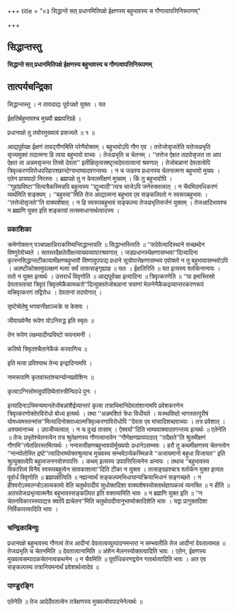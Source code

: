+++
title = "०३ सिद्धान्ते सत् प्रधानमितिपक्षे ईक्षणस्य बहुभावस्य च गौणत्वापत्तिनिरूपणम्"

+++


## सिद्धान्तस्तु

**सिद्धान्ते सत् प्रधानमितिपक्षे ईक्षणस्य बहुभावस्य च गौणत्वापत्तिनिरूपणम्**

## **तात्पर्यचन्द्रिका**

सिद्धान्तस्तु । न तावदाद्यः पूर्वःपक्षो युक्तः । यत

ईक्षतिर्बहुभावश्च मुख्यौ ब्रह्मपरिग्रहे ।

प्रधानपक्षे तु तयोरमुख्यत्वं प्रसज्यते ॥ १ ॥

आद्यपूर्वपक्ष ईक्षणं तावद्गौणमिति परेणैवोक्तम् । बहुभावोऽपि गौण एव । तत्तेजोसृजतेति यत्तेजःप्रभृति सृज्यमुक्तं तदात्मना हि त्वया बहुभावो वाच्यः । तेजःप्रभृति च चेतनम् । ‘‘तत्तेज ऐक्षत तदपोसृजत ता आप ऐक्षत ता अन्नमसृजन्त तिस्रो देवता’’ इतीक्षितृत्वस्रष्टृत्वदेवतात्वानां श्रवणात् । तेजोबन्नानां देवतात्वेपि त्रिवृत्करणविरोधपरिहारश्छान्दोग्यभाष्यादवगन्तव्यः । न च जडस्य प्रधानस्य चेतनात्मना बहुभावो मुख्यः । एतेन प्रायपाठो निरस्तः । ब्रह्मपक्षे तु न केवलमीक्षणं मुख्यम् । किं तु बहुभावोपि । ‘‘गुहांप्रविष्टा’’वित्यत्रैकस्मिन्नपि बहुत्वस्य ‘‘द्युभ्वादी’’त्यत्र चाजेऽपि जनेरुक्तत्वात् । न चैवमिदमधिकरणं व्यर्थमिति शङ्क्यम् । ‘‘बहुस्या’’मिति तेज आद्यात्मना बहुभाव एव सङ्कल्पितो न स्वरूपबहुभावः । ‘‘तत्तेजोसृजते’’ति वाक्यशेषात् । न हि स्वरूपबहुभावं सङ्कल्प्य तेजःप्रभृतिसर्जनं युक्तम् । तेजआदिभावश्च न ब्रह्मणि युक्त इति शङ्कायां तत्समाधानार्थत्वादस्य ।

### **प्रकाशिका**

क्रमेणोक्तान् पञ्चपक्षान्निराकरिष्यन्सिद्धान्तयति ॥ सिद्धान्तस्त्विति ॥ ‘‘सदेवेत्यादिस्थाने सच्छब्देन विष्णुरेवोच्यते । सतस्तदैक्षतेतीक्षत्याख्यव्यापारश्रवणात् । जडप्रधानस्येक्षणासम्भवा’’दित्यादिना कृत्स्नसिद्धान्तटीकायामीक्षणबहुभावौ विष्णावुपपाद्य प्रधाने सूत्रोपात्तेक्षणासम्भव एवोक्तो न तु बहुभावासम्भवोऽपि । अतष्टीकोक्तमुपलक्षणं मत्वा सर्वं तावत्सङ्गृह्याह ॥ यतः । ईक्षतिरिति ॥ यत इत्यस्य श्लोकेनान्वयः । ततो न युक्त इत्यर्थः । उत्तरार्धं विवृणोति ॥ आद्यपूर्वपक्ष इत्यादिना ॥ त्रिवृत्करणेति ॥ ‘‘या इमास्तिस्रो देवतास्तासां त्रिवृतं त्रिवृतमेकैकामकरो’’दित्युक्ततेजोबन्नानां त्रयाणां मेलनेनैकैकद्रव्यान्तरकरणरूपं यत्त्रिवृत्करणं तद्विरोधः । देवतानां तदयोगात् ।

सृष्टेष्वेतेषु भगवानीक्षाञ्चक्रे स केशवः ।

जीवाख्येनैव रूपेण योऽनिरुद्ध इति स्मृतः ॥

तेन रूपेण लक्ष्म्यादीन्प्रविष्टो रूपनामनी ।

करिष्ये त्रिवृतश्चैतानेकैकं करवाणिच ॥

इति मत्वा प्रविश्याथ तेभ्य इन्द्रादिनामपि ।

नामरूपाणि कृतवांस्तांश्चान्योन्यप्रवेशिनः ॥

कृत्वाऽग्निसोमसूर्यादिष्वेतांस्त्रीन्विदधे पुनः ।

इत्यादिनाऽभिमन्यमानतेजोबन्नांशैर्द्रव्यान्तरं कृत्वा तत्राभिमानिदेवतांशानामपि प्रवेशकरणेन त्रिवृत्करणोक्तेरविरोधो बोध्य इत्यर्थः । तथा ‘‘अन्नमशितं त्रेधा विधीयते । यःस्थविष्ठो भागस्तत्पुरीषं योमध्यमस्तन्मांस’’मित्यादिनोक्ताध्यात्मत्रिवृत्करणाविरोधोपि ‘‘देवता एव मांसादिशब्दवाच्याः । तत्र प्रवेशात् । अश्यमानाच्च । उपजीव्यत्वात् । न च दुःखं तासाम् । ऐश्वर्या’’दिति भाष्यवाक्यादवगन्तव्य इत्यर्थः ॥ एतेनेति ॥ तेजः प्रभृतेश्चेतनत्वेन तत्र श्रुतेक्षणस्य गौणत्वाभावेन ‘‘गौणेक्षणप्रायपाठात् ‘‘तदैक्षते’’ति श्रुतमीक्षणं गौणमि’’त्येतन्निरस्तमित्यर्थः । नन्वस्त्वीक्षणबहुभावयोर्मुख्ययोः प्रधानेऽसम्भवः । हरौ तु कथमीक्षणस्य चेतनत्वेन ‘‘नान्योतोस्ति द्रष्टे’’त्यादिभाष्योक्तश्रुत्याच मुख्यस्य सम्भवेऽप्येकस्मिन्नजे ‘‘अजायमानो बहुधा विजायत’’ इति श्रुत्युक्तत्वेपि बहुत्वजननयोरुपपत्तिः । कथम् इत्यस्य उपपत्तिरित्यनेन अन्वयः । तथाच ‘‘बहुभावस्य विकारित्वं विनैव स्वरूपबहुत्वेन सावकाशत्वा’’दिति टीका न युक्ता । तत्सङ्ग्रहश्चात्र श्लोकेन युक्त इत्यतः पूर्वार्धं विवृणोति ॥ ब्रह्मपक्षेत्विति ॥ नह्यन्यार्थं सङ्कल्पमभिधायान्यक्रियाभिधानं सङ्गच्छते । न हीश्वरोऽस्वतन्त्रोऽसत्यकामो वेति चतुर्थपादीयं सुधोक्तदिशा वाक्यशेषस्योक्तार्थज्ञापकत्वं व्यनक्ति ॥ न हीति ॥ अतस्तेजःप्रभृत्यात्मनैव बहुभावस्सङ्कल्पित इति वक्तव्यमिति भावः ॥ न ब्रह्मणि युक्त इति ॥ ‘‘न चेतनविकारस्स्याद्यत्र क्वापि ह्यचेतन’’मिति चतुर्थपादीयानुभाष्योक्तदिशेति भावः । यद्वा प्रागुक्तदिशा निर्विकारत्वादिति भावः ।

### **चन्द्रिकाबिन्दुः**

प्रधानपक्षे बहुभावस्य गौणत्वं तेज आदीनां देवतात्वव्युत्पादनमन्तरा न सम्भवतीति तेज आदीनां देवतात्वमाह ॥ तेजःप्रभृति च चेतनमिति ॥ देवतात्वानामिति ॥ अंशेन मेलनस्योक्तत्वादिति भावः । एतेन, ईक्षणस्य मुख्यत्वसम्पादकचेतनत्वकथनेन ॥ न चैवमिति ॥ पूर्वाधिकरणद्वयेन गतार्थत्वादिति भावः । अत एव सङ्कल्पस्य तत्रानियमनार्थं प्रवेशार्थत्वादेव ॥

### **पाण्डुरङ्गि**

एतेनेति ॥ तेज आदेर्देवतात्वेन तत्रेक्षणस्य मुख्यत्वोपपादनेनेत्यर्थः ॥

